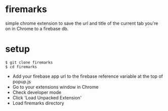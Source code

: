 # firemarks
simple chrome extension to save the url and title of the current tab you're on in Chrome to a firebase db.

# setup
```
$ git clone firemarks
$ cd firemarks
```

- Add your firebase app url to the firebase reference variable at the top of popup.js
- Go to your extensions window in Chrome
- Check developer mode
- Click 'Load Unpacked Extension'
- Load firemarks directory

